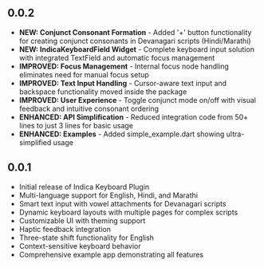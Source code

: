 ## 0.0.2

* **NEW: Conjunct Consonant Formation** - Added '+' button functionality for creating conjunct consonants in Devanagari scripts (Hindi/Marathi)
* **NEW: IndicaKeyboardField Widget** - Complete keyboard input solution with integrated TextField and automatic focus management
* **IMPROVED: Focus Management** - Internal focus node handling eliminates need for manual focus setup
* **IMPROVED: Text Input Handling** - Cursor-aware text input and backspace functionality moved inside the package
* **IMPROVED: User Experience** - Toggle conjunct mode on/off with visual feedback and intuitive consonant ordering
* **ENHANCED: API Simplification** - Reduced integration code from 50+ lines to just 3 lines for basic usage
* **ENHANCED: Examples** - Added simple_example.dart showing ultra-simplified usage

## 0.0.1

* Initial release of Indica Keyboard Plugin
* Multi-language support for English, Hindi, and Marathi
* Smart text input with vowel attachments for Devanagari scripts
* Dynamic keyboard layouts with multiple pages for complex scripts
* Customizable UI with theming support  
* Haptic feedback integration
* Three-state shift functionality for English
* Context-sensitive keyboard behavior
* Comprehensive example app demonstrating all features
